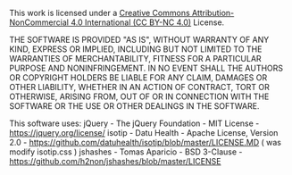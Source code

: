 This work is licensed under a <a href="https://creativecommons.org/licenses/by-nc/4.0/">Creative Commons Attribution-NonCommercial 4.0 International (CC BY-NC 4.0)</a> License.

THE SOFTWARE IS PROVIDED "AS IS", WITHOUT WARRANTY OF ANY KIND, EXPRESS OR
IMPLIED, INCLUDING BUT NOT LIMITED TO THE WARRANTIES OF MERCHANTABILITY,
FITNESS FOR A PARTICULAR PURPOSE AND NONINFRINGEMENT. IN NO EVENT SHALL THE
AUTHORS OR COPYRIGHT HOLDERS BE LIABLE FOR ANY CLAIM, DAMAGES OR OTHER
LIABILITY, WHETHER IN AN ACTION OF CONTRACT, TORT OR OTHERWISE, ARISING FROM,
OUT OF OR IN CONNECTION WITH THE SOFTWARE OR THE USE OR OTHER DEALINGS IN
THE SOFTWARE.

This software uses:
jQuery - The jQuery Foundation - MIT License - https://jquery.org/license/
isotip - Datu Health - Apache License, Version 2.0 - https://github.com/datuhealth/isotip/blob/master/LICENSE.MD ( was modify isotip.css )
jshashes - Tomas Aparicio - BSD 3-Clause - https://github.com/h2non/jshashes/blob/master/LICENSE

